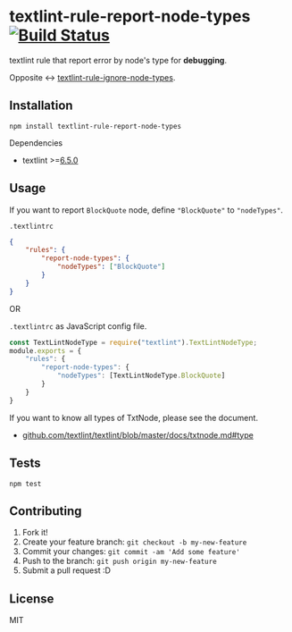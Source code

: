 # textlint-rule-report-node-types [![Build Status](https://travis-ci.org/textlint/textlint-rule-report-node-types.svg?branch=master)](https://travis-ci.org/textlint/textlint-rule-report-node-types)

textlint rule that report error by node's type for **debugging**.

Opposite <-> [textlint-rule-ignore-node-types](https://github.com/textlint/textlint-rule-ignore-node-types "textlint-rule-ignore-node-types").

## Installation

    npm install textlint-rule-report-node-types

Dependencies

- textlint >=[6.5.0](https://github.com/textlint/textlint/releases/tag/6.5.0 "6.5.0")

## Usage

If you want to report `BlockQuote` node, define `"BlockQuote"` to `"nodeTypes"`.

`.textlintrc`

```json
{
    "rules": {
        "report-node-types": {
            "nodeTypes": ["BlockQuote"]
        }
    }
}
```

OR

`.textlintrc` as JavaScript config file.

```js
const TextLintNodeType = require("textlint").TextLintNodeType;
module.exports = {
    "rules": {
        "report-node-types": {
            "nodeTypes": [TextLintNodeType.BlockQuote]
        }
    }
}
```

If you want to know all types of TxtNode, please see the document.

- [github.com/textlint/textlint/blob/master/docs/txtnode.md#type](https://github.com/textlint/textlint/blob/master/docs/txtnode.md#type)

## Tests

    npm test

## Contributing

1. Fork it!
2. Create your feature branch: `git checkout -b my-new-feature`
3. Commit your changes: `git commit -am 'Add some feature'`
4. Push to the branch: `git push origin my-new-feature`
5. Submit a pull request :D

## License

MIT

